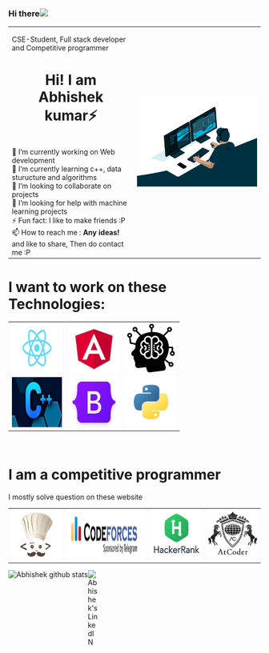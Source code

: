 ### Hi there<img src="https://media.giphy.com/media/hvRJCLFzcasrR4ia7z/giphy.gif" width="25px">
<table>
 <tr>
  <td>
    <p><span class="text-slider-items">CSE-Student, Full stack developer and Competitive programmer</span><strong class="text-slider"></strong></p>
<h1> <center> Hi! I am Abhishek kumar⚡ </center></h1>
<br>🔭 I’m currently working on Web development
<br>🌱 I’m currently learning c++, data sturucture and algorithms
<br>👯 I’m looking to collaborate on projects
<br>🤔 I’m looking for help with machine learning projects
<br>⚡  Fun fact: I like to make friends :P
<br>📫 How to reach me : <a herf="linkedin.com/in/abhishek-kumar-0989bb1bb" Abhishek kumar </a>
<strong> Any ideas! </strong> and like to share, Then do contact me :P
    </td>
    <td>
      <img src="code.gif">
    </td>
  </tr>
  </table>
  <h1> I want to work on these Technologies: </h1>
  <table>
<tr>
  <td><img src="react.png" height="100px" width="100px"</td>
   <td><img src="angular.png" height="100px" width="100px"></td>
    <td><img src="machine.png" height="100px" width="100px"></td>
  </tr>
  <tr>
  <td><img src="ccc.PNG" height="100px" width="100px"</td>
   <td><img src="boot.png" height="100px" width="100px"></td>
    <td><img src="python.png" height="100px" width="100px"></td>
  </tr>
 </table>


<br>
<h1> I am a competitive programmer </h1>
<p>I mostly solve question on these website</p>
<table>
<tr>
  <td><img src="codechef.jfif" height="100px" width="100px"</td>
   <td><img src="codeforces.PNG" height="100px" width="155px"></td>
    <td><img src="hacker.jfif" height="100px" width="100px"></td>
    <td><img src="atcoder.png" height="100px" width="100px"></td>
  </tr>
 </table>

 <img align="left" alt= "Abhishek github stats" src="https://github-readme-stats.vercel.app/api?username=inceptionabhishek&show_icons=true&theme=radical">


<a href="linkedin.com/in/abhishek-kumar-0989bb1bb">
  <img align="left" alt="Abhishek's LinkedIN" width="22px" src="https://raw.githubusercontent.com/peterthehan/peterthehan/master/assets/linkedin.svg" />
</a>

</a>
